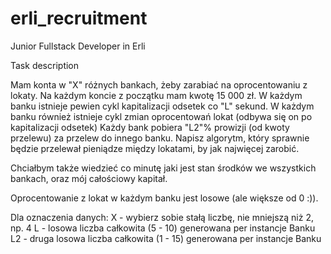 # erli_recruitment
Junior Fullstack Developer in Erli

Task description

Mam konta w "X" różnych bankach, żeby zarabiać na oprocentowaniu z lokaty.
Na każdym koncie z początku mam kwotę 15 000 zł.
W każdym banku istnieje pewien cykl kapitalizacji odsetek co "L" sekund.
W każdym banku również istnieje cykl zmian oprocentowań lokat (odbywa się on po kapitalizacji odsetek)
Każdy bank pobiera "L2"% prowizji (od kwoty przelewu) za przelew do innego banku.
Napisz algorytm, który sprawnie będzie przelewał pieniądze między lokatami, by jak najwięcej zarobić.

Chciałbym także wiedzieć co minutę jaki jest stan środków we wszystkich bankach, oraz mój całościowy kapitał.
 
Oprocentowanie z lokat w każdym banku jest losowe (ale większe od 0 :)).
 
Dla oznaczenia danych:
X - wybierz sobie stałą liczbę, nie mniejszą niż 2, np. 4
L - losowa liczba całkowita (5 - 10) generowana per instancje Banku
L2 - druga losowa liczba całkowita (1 - 15) generowana per instancje Banku
